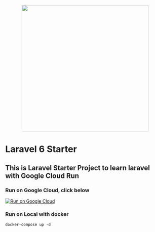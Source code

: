 <p align="center"><img src="https://res.cloudinary.com/dtfbvvkyp/image/upload/v1566331377/laravel-logolockup-cmyk-red.svg" width="400"></p>


# Laravel 6 Starter

## This is Laravel Starter Project to learn laravel with Google Cloud Run

### Run on Google Cloud, click below

[![Run on Google Cloud](https://storage.googleapis.com/cloudrun/button.svg)](https://console.cloud.google.com/cloudshell/editor?shellonly=true&cloudshell_image=gcr.io/cloudrun/button&cloudshell_git_repo=https://github.com/arsan-irianto/laravel6starter.git)

### Run on Local with docker
``` docker-compose up -d ```